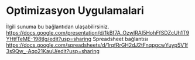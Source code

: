 # Optimizasyon Uygulamalari

İlgili sunuma bu bağlantıdan ulaşabilirsiniz. 
https://docs.google.com/presentation/d/1kBf7A_OzwlRAI5HohFfSDZcUh1T9YHtfTeME-198tIg/edit?usp=sharing
Spreadsheet bağlantısı
https://docs.google.com/spreadsheets/d/1rqfRrGH2dJ2tFnqpgcwYuyp5V1f3s9Qw_-Aqo21KauU/edit?usp=sharing
